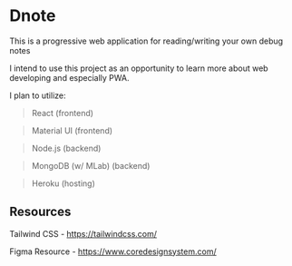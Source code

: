 # Dnote
This is a progressive web application for reading/writing your own debug notes

I intend to use this project as an opportunity to learn more about web developing and especially PWA.

I plan to utilize:

> React (frontend)

> Material UI (frontend)

> Node.js (backend)

> MongoDB (w/ MLab) (backend)

> Heroku (hosting)

## Resources
Tailwind CSS - https://tailwindcss.com/

Figma Resource - https://www.coredesignsystem.com/
